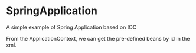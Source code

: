 # SpringApplication
A simple example of Spring Application based on IOC

From the ApplicationContext, we can get the pre-defined beans by id in the xml. 
